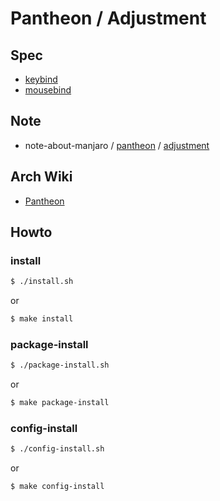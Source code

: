 
# Pantheon / Adjustment


## Spec

* [keybind](spec-keybind.md)
* [mousebind](spec-mousebind.md)


## Note

* note-about-manjaro / [pantheon](https://samwhelp.github.io/note-about-manjaro/read/adjustment/de/pantheon.html) / [adjustment](https://github.com/samwhelp/note-about-manjaro/tree/gh-pages/_demo/adjustment/de/pantheon)


## Arch Wiki

* [Pantheon](https://wiki.archlinux.org/title/Pantheon)




## Howto


### install

``` sh
$ ./install.sh
```

or

``` sh
$ make install
```


### package-install

``` sh
$ ./package-install.sh
```

or

``` sh
$ make package-install
```


### config-install

``` sh
$ ./config-install.sh
```

or

``` sh
$ make config-install
```

